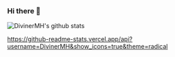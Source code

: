 ### Hi there 👋
![DivinerMH's github stats](https://github-readme-stats.vercel.app/api?username=DivinerMH&show_icons=true&theme=radical)

https://github-readme-stats.vercel.app/api?username=DivinerMH&show_icons=true&theme=radical
<!--
**DivinerMH/DivinerMH** is a ✨ _special_ ✨ repository because its `README.md` (this file) appears on your GitHub profile.

Here are some ideas to get you started:

- 🔭 I’m currently working on ...
- 🌱 I’m currently learning ...
- 👯 I’m looking to collaborate on ...
- 🤔 I’m looking for help with ...
- 💬 Ask me about ...
- 📫 How to reach me: ...
- 😄 Pronouns: ...
- ⚡ Fun fact: ...
-->
